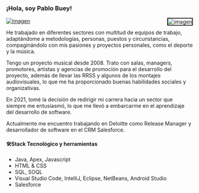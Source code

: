 
<h3>¡Hola, soy Pablo Buey!</h3>

<a href="https://www.linkedin.com/in/pablobueymartin/">
 
 
<img alt="imagen"  src="https://user-images.githubusercontent.com/94113076/214281997-61ef437e-1510-4fb0-9f21-6aa20a5471d5.png"> 
 </a>

<img alt="imagen" align="right" border="2px solid white" border-radius="20px" src="https://user-images.githubusercontent.com/94113076/214291549-7dca8799-15b5-43d2-b9a8-5a0e750c3a21.png"> 

He trabajado en diferentes sectores con multitud de equipos de trabajo, adaptándome a metodologías, personas, puestos y circunstancias, compaginándolo con mis pasiones y proyectos personales, como el deporte y la música.

Tengo un proyecto musical desde 2008. Trato con salas, managers, promotores, artistas y agencias de promoción para el desarrollo del proyecto, además de llevar las RRSS y algunos de los montajes audiovisuales, lo que me ha proporcionado buenas habilidades sociales y organizativas.

En 2021, tomé la decisión de redirigir mi carrera hacia un sector que siempre me entusiasmó, lo que me llevó a embarcarme en el aprendizaje del desarrollo de software. 

Actualmente me encuentro trabajando en Deloitte como Release Manager y desarrollador de software en el CRM Salesforce.

<h4>🛠Stack Tecnológico y herramientas</h4>
<ul>
  <li>Java, Apex, Javascript</li>
  <li>HTML & CSS</li>
  <li>SQL, SOQL</li>
  <li>Visual Studio Code, IntelliJ, Eclipse, NetBeans, Android Studio</li>
  <li>Salesforce</li>
</ul>
  </body>
</html>



<!--
**pablobuey/pablobuey** is a ✨ _special_ ✨ repository because its `README.md` (this file) appears on your GitHub profile.

Here are some ideas to get you started:

- I’m a software development student!

